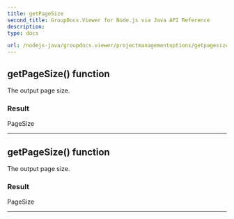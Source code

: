 ```yaml
---
title: getPageSize
second_title: GroupDocs.Viewer for Node.js via Java API Reference
description: 
type: docs

url: /nodejs-java/groupdocs.viewer/projectmanagementoptions/getpagesize/
---
```


## getPageSize()  function

 The output page size.
 

### Result
PageSize


---


## getPageSize()  function

 The output page size.
 

### Result
PageSize


---



